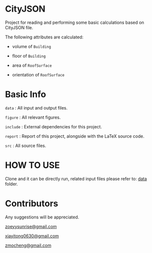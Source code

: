 # CityJSON
Project for reading and performing some basic calculations based on CityJSON file.

The following attributes are calculated:

* volume of `Building`

* floor of `Building`

* area of `RoofSurface`

* orientation of `RoofSurface`

# Basic Info

`data` : All input and output files.

`figure` : All relevant figures.

`include` : External dependencies for this project.

`report` : Report of this project, alongside with the LaTeX source code.

`src` : All source files.

# HOW TO USE
Clone and it can be directly run, related input files please refer to: [data](https://github.com/SEUZFY/CityJSON/tree/master/data) folder.

# Contributors
Any suggestions will be appreciated.

zoeyysunrise@gmail.com

xiayitong0630@gmail.com

zmocheng@gmail.com


